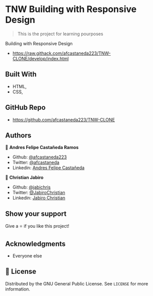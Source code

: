 # TNW Building with Responsive Design

> This is the  project for learning pourposes

Building with Responsive Design

- https://raw.githack.com/afcastaneda223/TNW-CLONE/develop/index.html

## Built With

- HTML,
- CSS,

## GitHub Repo

- https://github.com/afcastaneda223/TNW-CLONE


## Authors

👤 **Andres Felipe Castañeda Ramos**

- Github: [@afcastaneda223](https://github.com/afcastaneda223)
- Twitter: [@afcastaneda](https://twitter.com/afcastaneda)
- Linkedin: [Andres Felipe Castañeda](www.linkedin.com/in/andres-castaneda223)

👤 **Christian Jabiro**

- Github: [@jabichris](https://github.com/jabichis)
- Twitter: [@JabiroChristian](https://twitter.com/JabiroChristian)
- Linkedin: [Jabiro Christian](https://www.linkedin.com/in/jabiro-christian-b01054115/)


## Show your support

Give a ⭐️ if you like this project!

## Acknowledgments

- Everyone else

## 📝 License

Distributed by the GNU General Public License. See `LICENSE` for more information.
